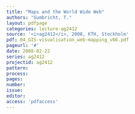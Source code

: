 ```yaml
---
title: "Maps and the World Wide Web"
authors: "Gumbricht, T."
layout: pdfpage
categories: lecture-ag2412
source: '<i>ag2412</i>, 2008, KTH, Stockholm'
pdf: 04_GIS-visualisation_web-mapping_v66.pdf
pageurl: '#'
date: 2008-02-22
series: ag2412
projectid: ag2412
pattern:
process:
pages:
number:
issue:
editor:
access: 'pdfaccess'
---
```

